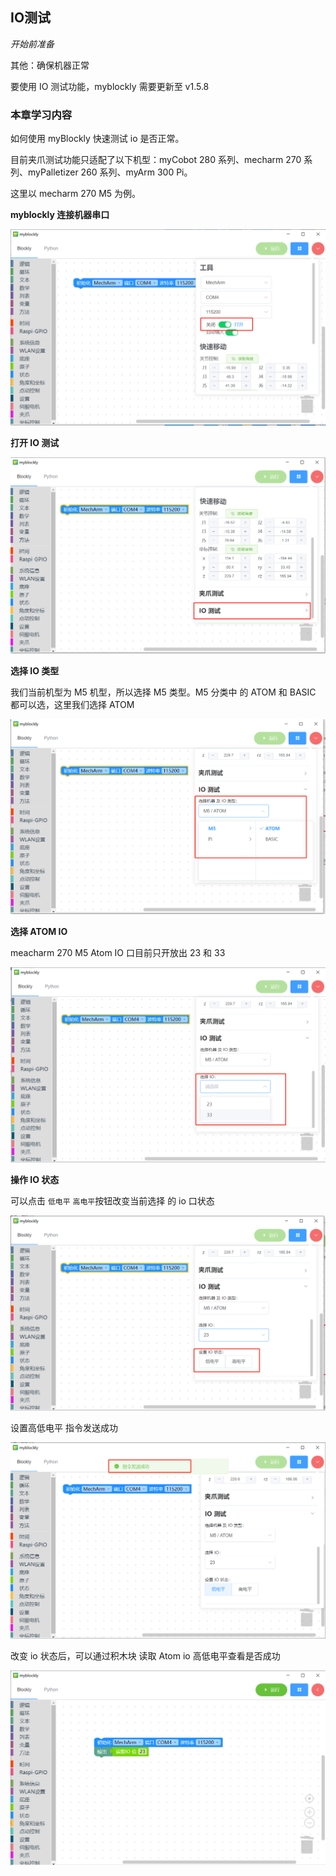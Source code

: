 ## IO测试

<i>开始前准备</i>

其他：确保机器正常

要使用 IO 测试功能，myblockly 需要更新至 v1.5.8

### 本章学习内容

如何使用 myBlockly 快速测试 io 是否正常。

目前夹爪测试功能只适配了以下机型：myCobot 280 系列、mecharm 270 系列、myPalletizer 260 系列、myArm 300 Pi。

这里以 mecharm 270 M5 为例。

**myblockly 连接机器串口**

<img src="../../../../resource\3-FunctionsAndApplications\6.developmentGuide\myBlocklyAndUlFlow\jawtest/connect.png" style="zoom: 80%;" />

**打开 IO 测试**

<img src="../../../../resource\3-FunctionsAndApplications\6.developmentGuide\myBlocklyAndUlFlow\jawtest/open_io_test.png" style="zoom: 80%;" />

**选择 IO 类型**

我们当前机型为 M5 机型，所以选择 M5 类型。M5 分类中 的 ATOM 和 BASIC 都可以选，这里我们选择 ATOM

<img src="../../../../resource\3-FunctionsAndApplications\6.developmentGuide\myBlocklyAndUlFlow\jawtest/io_type.png" style="zoom: 80%;" />

**选择 ATOM IO**

meacharm 270 M5 Atom IO 口目前只开放出 23 和 33

<img src="../../../../resource\3-FunctionsAndApplications\6.developmentGuide\myBlocklyAndUlFlow\jawtest/atom_io.png" style="zoom: 80%;" />

**操作 IO 状态**

可以点击 `低电平` `高电平`按钮改变当前选择 的 io 口状态

<img src="../../../../resource\3-FunctionsAndApplications\6.developmentGuide\myBlocklyAndUlFlow\jawtest/io_status.png" style="zoom: 80%;" />

设置高低电平 指令发送成功

<img src="../../../../resource\3-FunctionsAndApplications\6.developmentGuide\myBlocklyAndUlFlow\jawtest/success.png" style="zoom: 80%;" />

改变 io 状态后，可以通过积木块 读取 Atom io 高低电平查看是否成功

<img src="../../../../resource\3-FunctionsAndApplications\6.developmentGuide\myBlocklyAndUlFlow\jawtest/read_io.png" style="zoom: 80%;" />
